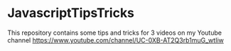 # JavascriptTipsTricks
This repository contains some tips and tricks for 3 videos on my Youtube channel
https://www.youtube.com/channel/UC-0XB-AT2Q3rb1muG_wtIiw
